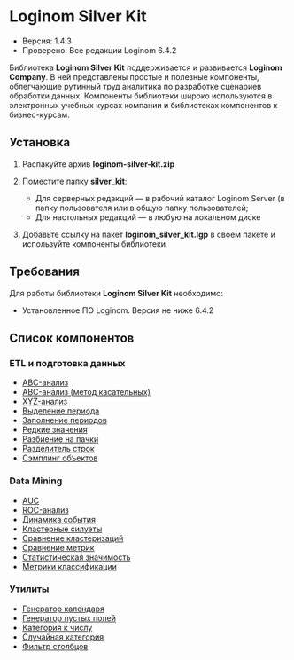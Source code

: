 # Loginom Silver Kit

* Версия: 1.4.3
* Проверено: Все редакции Loginom 6.4.2

Библиотека **Loginom Silver Kit** поддерживается и развивается **Loginom Company**. В ней представлены простые и полезные компоненты, облегчающие рутинный труд аналитика по разработке сценариев обработки данных. Компоненты библиотеки широко используются в электронных учебных курсах  компании и библиотеках компонентов к бизнес-курсам.

## Установка

1. Распакуйте архив **loginom-silver-kit.zip**

2. Поместите папку **silver_kit**:
   * Для серверных редакций — в рабочий каталог Loginom Server (в папку пользователя или в общую папку пользователей;
   * Для настольных редакций — в любую на локальном диске

3. Добавьте ссылку на пакет **loginom_silver_kit.lgp** в своем пакете и используйте компоненты библиотеки

## Требования

Для работы библиотеки **Loginom Silver Kit** необходимо:

* Установленное ПО Loginom. Версия не ниже 6.4.2

## Список компонентов

### ETL и подготовка данных

* [ABC-анализ](./docs/abc-analysis.md)
* [ABC-анализ (метод касательных)](./docs/abc-analysis-method-of-tangents.md)
* [XYZ-анализ](./docs/xyz-analysis.md)
* [Выделение периода](./docs/period-selection.md)
* [Заполнение периодов](./docs/filling-in-periods.md)
* [Редкие значения](./docs/rare-values.md)
* [Разбиение на пачки](./docs/fragmentation.md)
* [Разделитель строк](./docs/cell-splitter.md)
* [Сэмплинг объектов](./docs/objects-sampling.md)

### Data Mining

* [AUC](./docs/auc.md)
* [ROC-анализ](./docs/roc.md)
* [Динамика события](./docs/dynamics-of-events.md)
* [Кластерные силуэты](./docs/cluster-silhouettes.md)
* [Сравнение кластеризаций](./docs/comparison-of-clustering.md)
* [Сравнение метрик](./docs/comparison-of-metrics.md)
* [Статистическая значимость](./docs/statistical-significance.md)
* [Метрики классификации](./docs/classification-metrics.md)

### Утилиты

* [Генератор календаря](./docs/calendar-generator.md)
* [Генератор пустых полей](./docs/empty-filds-generator.md)
* [Категория к числу](./docs/category-to-number.md)
* [Случайная категория](./docs/random-category.md)
* [Фильтр столбцов](./docs/column-filter.md)
